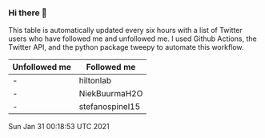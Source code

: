 ### Hi there 👋

This table is automatically updated every six hours with a list of Twitter users who have followed me and unfollowed me. I used Github Actions, the Twitter API, and the python package tweepy to automate this workflow.

| Unfollowed me |  Followed me |
| --- | --- |
|-|hiltonlab|
|-|NiekBuurmaH2O|
|-|stefanospinel15|
Sun Jan 31 00:18:53 UTC 2021

